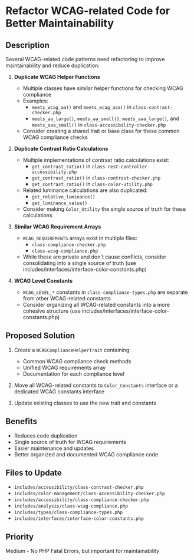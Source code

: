 # Refactor WCAG-related Code for Better Maintainability

## Description

Several WCAG-related code patterns need refactoring to improve maintainability and reduce duplication:

1. **Duplicate WCAG Helper Functions**
   - Multiple classes have similar helper functions for checking WCAG compliance
   - Examples:
     - `meets_wcag_aa()` and `meets_wcag_aaa()` in `class-contrast-checker.php`
     - `meets_aa_large()`, `meets_aa_small()`, `meets_aaa_large()`, and `meets_aaa_small()` in `class-accessibility-checker.php`
   - Consider creating a shared trait or base class for these common WCAG compliance checks

2. **Duplicate Contrast Ratio Calculations**
   - Multiple implementations of contrast ratio calculations exist:
     - `get_contrast_ratio()` in `class-rest-controller-accessibility.php`
     - `get_contrast_ratio()` in `class-contrast-checker.php`
     - `get_contrast_ratio()` in `class-color-utility.php`
   - Related luminance calculations are also duplicated:
     - `get_relative_luminance()`
     - `get_luminance_value()`
   - Consider making `Color_Utility` the single source of truth for these calculations

3. **Similar WCAG Requirement Arrays**
   - `WCAG_REQUIREMENTS` arrays exist in multiple files:
     - `class-compliance-checker.php`
     - `class-wcag-compliance.php`
   - While these are private and don't cause conflicts, consider consolidating into a single source of truth (use includes/interfaces/interface-color-constants.php)

4. **WCAG Level Constants**
   - `WCAG_LEVEL_*` constants in `class-compliance-types.php` are separate from other WCAG-related constants
   - Consider organizing all WCAG-related constants into a more cohesive structure (use includes/interfaces/interface-color-constants.php)

## Proposed Solution

1. Create a `WCAGComplianceHelperTrait` containing:
   - Common WCAG compliance check methods
   - Unified WCAG requirements array
   - Documentation for each compliance level

2. Move all WCAG-related constants to `Color_Constants` interface or a dedicated WCAG constants interface

3. Update existing classes to use the new trait and constants

## Benefits
- Reduces code duplication
- Single source of truth for WCAG requirements
- Easier maintenance and updates
- Better organized and documented WCAG compliance code

## Files to Update
- `includes/accessibility/class-contrast-checker.php`
- `includes/color-management/class-accessibility-checker.php`
- `includes/accessibility/class-compliance-checker.php`
- `includes/analysis/class-wcag-compliance.php`
- `includes/types/class-compliance-types.php`
- `includes/interfaces/interface-color-constants.php`

## Priority
Medium - No PHP Fatal Errors, but important for maintainability
